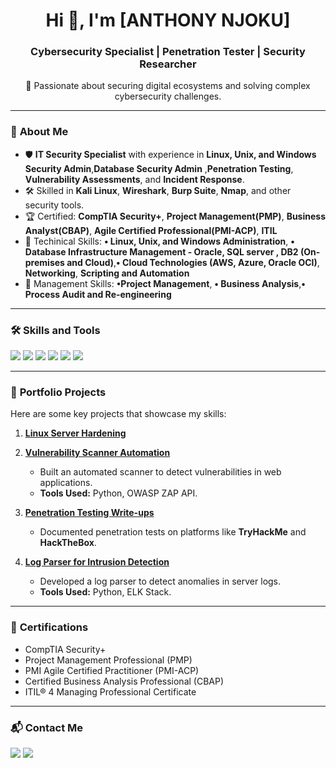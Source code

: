 <h1 align="center">Hi 👋, I'm [ANTHONY NJOKU]</h1>
<h3 align="center">Cybersecurity Specialist | Penetration Tester | Security Researcher</h3>

<p align="center">
🔐 Passionate about securing digital ecosystems and solving complex cybersecurity challenges.
</p>

---

### 🚀 **About Me**
- 🛡 **IT Security Specialist** with experience in **Linux, Unix, and Windows Security Admin**,**Database Security Admin** ,**Penetration Testing**, **Vulnerability Assessments**, and **Incident Response**.
- 🛠️ Skilled in **Kali Linux**, **Wireshark**, **Burp Suite**, **Nmap**, and other security tools.
- 🏆 Certified: **CompTIA Security+**, **Project Management(PMP)**, **Business Analyst(CBAP)**, **Agile Certified Professional(PMI-ACP)**, **ITIL**
- 🧠 Techinical Skills: **•	Linux, Unix, and Windows Administration**, **•	Database Infrastructure Management - Oracle, SQL server , DB2 (On-premises and Cloud)**,**•	Cloud Technologies (AWS, Azure, Oracle OCI)**, **Networking**, **Scripting and Automation**
- 🧠 Management Skills: **•Project Management**, **•	Business Analysis**,**•	Process Audit and Re-engineering**

---

### 🛠️ **Skills and Tools**
<p>
  <img src="https://img.shields.io/badge/Tools-Kali%20Linux-informational?style=flat&logo=linux&color=blue" />
  <img src="https://img.shields.io/badge/Tools-Wireshark-informational?style=flat&logo=wireshark&color=blue" />
  <img src="https://img.shields.io/badge/Tools-Burp%20Suite-informational?style=flat&logo=burpsuite&color=orange" />
  <img src="https://img.shields.io/badge/Tools-Nmap-informational?style=flat&logo=nmap&color=blue" />
  <img src="https://img.shields.io/badge/Languages-Python-blue?style=flat&logo=python" />
  <img src="https://img.shields.io/badge/Languages-Bash-informational?style=flat&logo=gnu-bash&color=lightgrey" />
</p>

---

### 🔬 **Portfolio Projects**
Here are some key projects that showcase my skills:

1. **[Linux Server Hardening](https://github.com/Ibeawuchitony/linux-security-hardening-project)**

2. **[Vulnerability Scanner Automation](https://github.com/yourusername/project1)**
   - Built an automated scanner to detect vulnerabilities in web applications.
   - **Tools Used:** Python, OWASP ZAP API.

3. **[Penetration Testing Write-ups](https://github.com/yourusername/project2)**
   - Documented penetration tests on platforms like **TryHackMe** and **HackTheBox**.

4. **[Log Parser for Intrusion Detection](https://github.com/yourusername/project3)**
   - Developed a log parser to detect anomalies in server logs.
   - **Tools Used:** Python, ELK Stack.

---

### 📜 **Certifications**
- CompTIA Security+
- Project Management Professional (PMP)
- PMI Agile Certified Practitioner (PMI-ACP) 
- Certified Business Analysis Professional (CBAP)
- ITIL® 4 Managing Professional Certificate


---

### 📬 **Contact Me**
<p>
<a href="https://linkedin.com/in/yourname"><img src="https://img.shields.io/badge/LinkedIn-Connect-blue?style=flat&logo=linkedin"></a>
<a href="mailto:youremail@example.com"><img src="https://img.shields.io/badge/Email-Contact-informational?style=flat&logo=gmail"></a>
</p>
